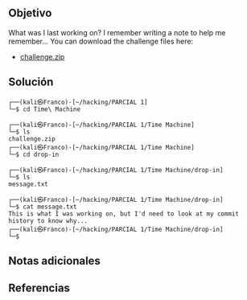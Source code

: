 ## Objetivo
What was I last working on? I remember writing a note to help me remember... You can download the challenge files here:

- [challenge.zip](https://artifacts.picoctf.net/c_titan/68/challenge.zip)
## Solución
```                    
┌──(kali㉿Franco)-[~/hacking/PARCIAL 1]
└─$ cd Time\ Machine 
                                                        
┌──(kali㉿Franco)-[~/hacking/PARCIAL 1/Time Machine]
└─$ ls              
challenge.zip
┌──(kali㉿Franco)-[~/hacking/PARCIAL 1/Time Machine]
└─$ cd drop-in      
                                                                                                
┌──(kali㉿Franco)-[~/hacking/PARCIAL 1/Time Machine/drop-in]
└─$ ls    
message.txt
                                                                                                
┌──(kali㉿Franco)-[~/hacking/PARCIAL 1/Time Machine/drop-in]
└─$ cat message.txt 
This is what I was working on, but I'd need to look at my commit history to know why...                                                                                                
┌──(kali㉿Franco)-[~/hacking/PARCIAL 1/Time Machine/drop-in]
└─$ 
```
## Notas adicionales

## Referencias